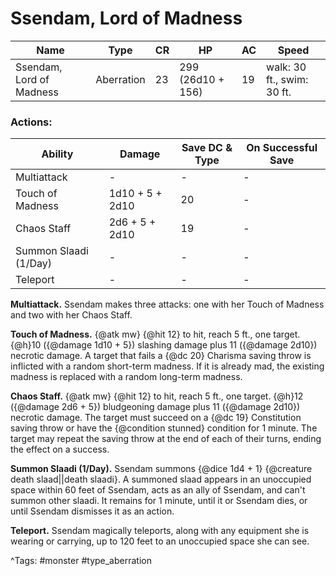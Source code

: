 # Ssendam, Lord of Madness

| Name | Type | CR | HP | AC | Speed |
|------|------|----|----|----|-------|
| Ssendam, Lord of Madness | Aberration | 23 | 299 (26d10 + 156) | 19 | walk: 30 ft., swim: 30 ft. |

### Actions:

| Ability | Damage | Save DC & Type | On Successful Save |
|---------|--------|----------------|--------------------|
| Multiattack | - | - | - |
| Touch of Madness | 1d10 + 5 + 2d10 | 20 | - |
| Chaos Staff | 2d6 + 5 + 2d10 | 19 | - |
| Summon Slaadi (1/Day) | - | - | - |
| Teleport | - | - | - |


**Multiattack.** Ssendam makes three attacks: one with her Touch of Madness and two with her Chaos Staff.

**Touch of Madness.** {@atk mw} {@hit 12} to hit, reach 5 ft., one target. {@h}10 ({@damage 1d10 + 5}) slashing damage plus 11 ({@damage 2d10}) necrotic damage. A target that fails a {@dc 20} Charisma saving throw is inflicted with a random short-term madness. If it is already mad, the existing madness is replaced with a random long-term madness.

**Chaos Staff.** {@atk mw} {@hit 12} to hit, reach 5 ft., one target. {@h}12 ({@damage 2d6 + 5}) bludgeoning damage plus 11 ({@damage 2d10}) necrotic damage. The target must succeed on a {@dc 19} Constitution saving throw or have the {@condition stunned} condition for 1 minute. The target may repeat the saving throw at the end of each of their turns, ending the effect on a success.

**Summon Slaadi (1/Day).** Ssendam summons {@dice 1d4 + 1} {@creature death slaad||death slaadi}. A summoned slaad appears in an unoccupied space within 60 feet of Ssendam, acts as an ally of Ssendam, and can't summon other slaadi. It remains for 1 minute, until it or Ssendam dies, or until Ssendam dismisses it as an action.

**Teleport.** Ssendam magically teleports, along with any equipment she is wearing or carrying, up to 120 feet to an unoccupied space she can see.

^Tags: #monster #type_aberration
